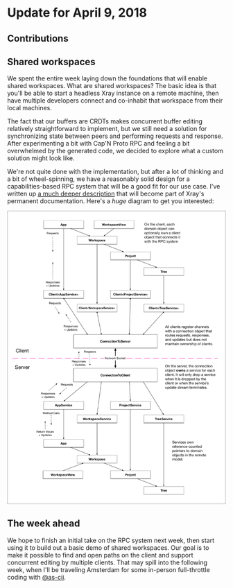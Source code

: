 # Update for April 9, 2018

## Contributions

## Shared workspaces

We spent the entire week laying down the foundations that will enable shared workspaces. What are shared workspaces? The basic idea is that you'll be able to start a headless Xray instance on a remote machine, then have multiple developers connect and co-inhabit that workspace from their local machines.

The fact that our buffers are CRDTs makes concurrent buffer editing relatively straightforward to implement, but we still need a solution for synchronizing state between peers and performing requests and response. After experimenting a bit with Cap'N Proto RPC and feeling a bit overwhelmed by the generated code, we decided to explore what a custom solution might look like.

We're not quite done with the implementation, but after a lot of thinking and a bit of wheel-spinning, we have a reasonably solid design for a capabilities-based RPC system that will be a good fit for our use case. I've written up [a much deeper description](https://github.com/atom/xray/blob/shared-workspaces/docs/architecture/002_shared_workspaces.md) that will become part of Xray's permanent documentation. Here's a *huge* diagram to get you interested:

![RPC Diagram](../images/rpc.png)

## The week ahead

We hope to finish an initial take on the RPC system next week, then start using it to build out a basic demo of shared workspaces. Our goal is to make it possible to find and open paths on the client and support concurrent editing by multiple clients. That may spill into the following week, when I'll be traveling Amsterdam for some in-person full-throttle coding with [@as-cii](https://github.com/as-cii).
